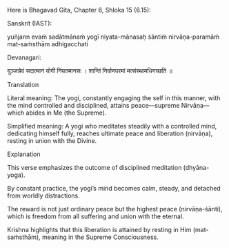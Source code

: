 Here is Bhagavad Gita, Chapter 6, Shloka 15 (6.15):

Sanskrit (IAST):

yuñjann evaṁ sadātmānaṁ
yogī niyata-mānasaḥ
śāntiṁ nirvāṇa-paramāṁ
mat-saṁsthām adhigacchati


Devanagari:

युञ्जन्नेवं सदात्मानं योगी नियतमानसः ।
शान्तिं निर्वाणपरमां मत्संस्थामधिगच्छति ॥

Translation

Literal meaning:
The yogi, constantly engaging the self in this manner, with the mind controlled and disciplined, attains peace—supreme Nirvāṇa—which abides in Me (the Supreme).

Simplified meaning:
A yogi who meditates steadily with a controlled mind, dedicating himself fully, reaches ultimate peace and liberation (nirvāṇa), resting in union with the Divine.

Explanation

This verse emphasizes the outcome of disciplined meditation (dhyāna-yoga).

By constant practice, the yogi’s mind becomes calm, steady, and detached from worldly distractions.

The reward is not just ordinary peace but the highest peace (nirvāṇa-śānti), which is freedom from all suffering and union with the eternal.

Krishna highlights that this liberation is attained by resting in Him (mat-saṁsthām), meaning in the Supreme Consciousness.
